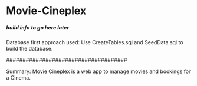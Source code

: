 # Movie-Cineplex

##### build info to go here later ########
Database first approach used:
Use CreateTables.sql and SeedData.sql to build the database.

#####################################

Summary: 
Movie Cineplex is a web app to manage movies and bookings for a Cinema. 
